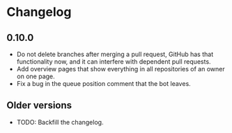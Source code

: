 # Changelog

## 0.10.0

 * Do not delete branches after merging a pull request, GitHub has that
   functionality now, and it can interfere with dependent pull requests.
 * Add overview pages that show everything in all repositories of an owner
   on one page.
 * Fix a bug in the queue position comment that the bot leaves.

## Older versions

 * TODO: Backfill the changelog.
